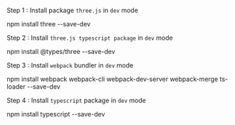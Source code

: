 Step 1 : Install package `three.js` in `dev` mode

npm install three --save-dev

Step 2 : Install `three.js typescript package` in `dev` mode

npm install @types/three --save-dev

Step 3 : Install `webpack` bundler in `dev` mode

npm install webpack webpack-cli webpack-dev-server webpack-merge ts-loader --save-dev

Step 4 : Install `typescript` package in `dev` mode

npm install typescript --save-dev
